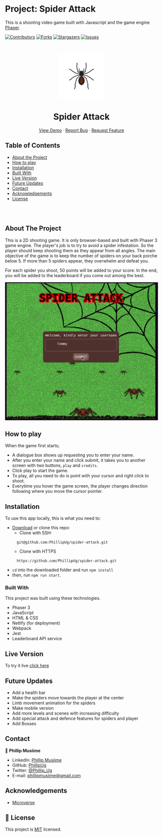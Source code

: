 # Project: Spider Attack

This is a shooting video game built with Javascript and the game engine [Phaser](https://phaser.io/).

<!--
*** Thanks for checking out this README Template. If you have a suggestion that would
*** make this better, please fork the repo and create a pull request or simply open
*** an issue with the tag "enhancement".
*** Thanks again! Now go create something AMAZING! :D
-->

<!-- PROJECT SHIELDS -->
<!--
*** I'm using markdown "reference style" links for readability.
*** Reference links are enclosed in brackets [ ] instead of parentheses ( ).
*** See the bottom of this document for the declaration of the reference variables
*** for contributors-url, forks-url, etc. This is an optional, concise syntax you may use.
*** https://www.markdownguide.org/basic-syntax/#reference-style-links
-->
[![Contributors][contributors-shield]][contributors-url]
[![Forks][forks-shield]][forks-url]
[![Stargazers][stars-shield]][stars-url]
[![Issues][issues-shield]][issues-url]

<!-- PROJECT LOGO -->
<br />
<p align="center">
  <a href="https://github.com/PhillipUg/spider-attack">
    <img src="assets/content/spider.jpg" alt="Logo" width="150" height="150">
  </a>

  <h1 align="center">Spider Attack</h1>

  <p align="center">
    <a href="https://spider-attack.netlify.app/">View Demo</a>
    ·
    <a href="https://github.com/PhillipUg/spider-attack/issues">Report Bug</a>
    ·
    <a href="https://github.com/PhillipUg/spider-attack/issues">Request Feature</a>
  </p>
</p>

<!-- TABLE OF CONTENTS -->
## Table of Contents

* [About the Project](#about-the-project)
* [How to play](#how-to-play)
* [Installation](#installation)
* [Built With](#built-with)
* [Live Version](#live-version)
* [Future Updates](#future-updates)
* [Contact](#contact)
* [Acknowledgements](#acknowledgements)
* [License](#license)

<br>
<br>
<!-- ABOUT THE PROJECT -->

## About The Project

This is a 2D shooting game. It is only browser-based and built with Phaser 3 game engine. The player's job is to try to avoid a spider infestation. So the player should keep shooting them as they appear from all angles. The main objective of the game is to keep the number of spiders on your back porche below 5. If more than 5 spiders appear, they overwhelm and defeat you.

For each spider you shoot, 50 points will be added to your score. In the end, you will be added to the leaderboard if you come out among the best.

![Product Name Screen Shot][product-screenshot]
<br>

<!-- ![Product Name Screen Shot][product-screenshot2] -->

## How to play
When the game first starts;
* A dialogue box shows up requesting you to enter your name.
* After you enter your name and click submit, it takes you to another screen with two buttons, `play` and `credits`.
* Click play to start the game.
* To play, all you need to do is point with your cursor and right click to shoot.
* Everytime you hover the game screen, the player changes direction following where you move the cursor pointer.


## Installation

To use this app locally, this is what you need to:

* [Download](https://github.com/PhillipUg/spider-attack/archive/master.zip) or clone this repo:
  - Clone with SSH:
  ```
    git@github.com:PhillipUg/spider-attack.git
  ```
  - Clone with HTTPS
  ```
    https://github.com/PhillipUg/spider-attack.git
  ```
* `cd` into the downloaded folder and run `npm install`
* then, run `npm run start`.

### Built With
This project was built using these technologies.
* Phaser 3
* JavaScript
* HTML & CSS
* Netlify (for deployment)
* Webpack
* Jest
* Leaderboard API service

## Live Version
To try it live [click here](https://spider-attack.netlify.app/)

## Future Updates
* Add a health bar
* Make the spiders move towards the player at the center
* Limb movement animation for the spiders
* Make mobile version
* Add more levels and scenes with increasing difficulty
* Add special attack and defence features for spiders and player
* Add Bosses

<!-- CONTACT -->

## Contact

👤 **Phillip Musiime**

- LinkedIn: [Phillip Musiime](https://www.linkedin.com/in/phillip-musiime/)
- GitHub: [PhillipUg](https://github.com/PhillipUg)
- Twitter: [@Phillip_Ug](https://twitter.com/Phillip_Ug)
- E-mail: phillipmusiime@gmail.com


<!-- ACKNOWLEDGEMENTS -->
## Acknowledgements
* [Microverse](https://www.microverse.org/)

<!-- MARKDOWN LINKS & IMAGES -->
<!-- https://www.markdownguide.org/basic-syntax/#reference-style-links -->
[contributors-shield]: https://img.shields.io/github/contributors/PhillipUg/spider-attack.svg?style=flat-square
[contributors-url]: https://github.com/PhillipUg/spider-attack/graphs/contributors
[forks-shield]: https://img.shields.io/github/forks/PhillipUg/spider-attack.svg?style=flat-square
[forks-url]: https://github.com/PhillipUg/spider-attack/network/members
[stars-shield]: https://img.shields.io/github/stars/PhillipUg/spider-attack.svg?style=flat-square
[stars-url]: https://github.com/PhillipUg/spider-attack/stargazers
[issues-shield]: https://img.shields.io/github/issues/PhillipUg/spider-attack.svg?style=flat-square
[issues-url]: https://github.com/PhillipUg/spider-attack/issues
[product-screenshot]: assets/content/spider-attack.gif
<!-- [product-screenshot2]: dist/images/page2.png -->


## 📝 License

This project is [MIT](https://opensource.org/licenses/MIT) licensed.